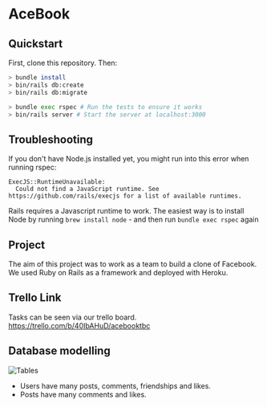 # AceBook

## Quickstart

First, clone this repository. Then:

```bash
> bundle install
> bin/rails db:create
> bin/rails db:migrate

> bundle exec rspec # Run the tests to ensure it works
> bin/rails server # Start the server at localhost:3000
```

## Troubleshooting

If you don't have Node.js installed yet, you might run into this error when running rspec:

```
ExecJS::RuntimeUnavailable:
  Could not find a JavaScript runtime. See https://github.com/rails/execjs for a list of available runtimes.
 ```

Rails requires a Javascript runtime to work. The easiest way is to install Node by running `brew install node` - and then run `bundle exec rspec` again

## Project

The aim of this project was to work as a team to build a clone of Facebook. We used Ruby on Rails as a framework and deployed with Heroku. 

## Trello Link

Tasks can be seen via our trello board. 
https://trello.com/b/40IbAHuD/acebooktbc

## Database modelling

![Tables](https://github.com/msc49/acebook-rails-template-simple/blob/main/public/readme_database_diagram.png)

 * Users have many posts, comments, friendships and likes.
 * Posts have many comments and likes.
 
